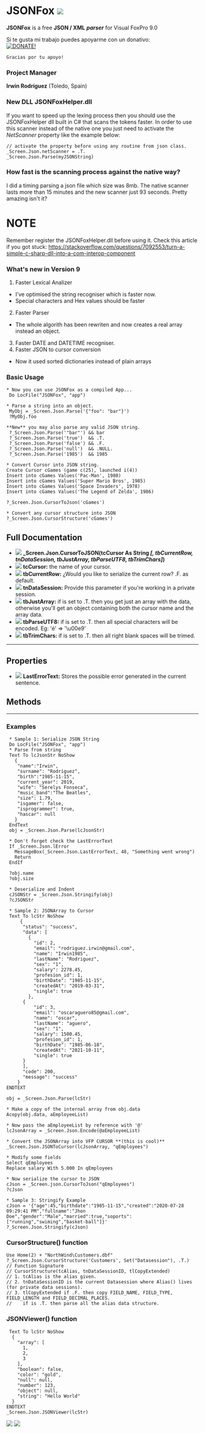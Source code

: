 # JSONFox ![](docs/prg.gif)  

**JSONFox** is a free **JSON / XML** ***parser*** for Visual FoxPro 9.0

Si te gusta mi trabajo puedes apoyarme con un donativo:   
[![DONATE!](http://www.pngall.com/wp-content/uploads/2016/05/PayPal-Donate-Button-PNG-File-180x100.png)](https://www.paypal.com/donate/?hosted_button_id=LXQYXFP77AD2G) 

    Gracias por tu apoyo!

### Project Manager

**Irwin Rodríguez** (Toledo, Spain)

### New DLL JSONFoxHelper.dll
If you want to speed up the lexing process then you should use the JSONFoxHelper dll built in C# that scans the tokens faster. In order to use this scanner instead of the native one you just need to activate the *NetScanner* property like the example below:

```xBase
// activate the property before using any routine from json class.
_Screen.Json.netScanner = .T.
_Screen.Json.Parse(myJSONString)
```
### How fast is the scanning process against the native way?
I did a timing parsing a json file which size was 8mb. The native scanner lasts more than 15 minutes and the new scanner just 93 seconds. Pretty amazing isn't it?

# NOTE
Remember register the JSONFoxHelper.dll before using it. Check this article if you got stuck: https://stackoverflow.com/questions/7092553/turn-a-simple-c-sharp-dll-into-a-com-interop-component


### What's new in Version 9

1. Faster Lexical Analizer
  - I've optimised the string recogniser which is faster now.
  - Special characters and Hex values should be faster
2. Faster Parser
  - The whole algorith has been rewriten and now creates a real array instead an object.
3. Faster DATE and DATETIME recogniser.
4. Faster JSON to cursor conversion
  - Now it used sorted dictionaries instead of plain arrays

### Basic Usage
```xBase
* Now you can use JSONFox as a compiled App...
 Do LocFile("JSONFox", "app")

* Parse a string into an object.
 MyObj = _Screen.Json.Parse('{"foo": "bar"}')
 ?MyObj.foo

**New** you may also parse any valid JSON string.
 ?_Screen.Json.Parse('"bar"') && bar
 ?_Screen.Json.Parse('true')  && .T.
 ?_Screen.Json.Parse('false') && .F.
 ?_Screen.Json.Parse('null')  && .NULL.
 ?_Screen.Json.Parse('1985')  && 1985
 
* Convert Cursor into JSON string.
Create Cursor cGames (game c(25), launched i(4))
Insert into cGames Values('Pac-Man', 1980)
Insert into cGames Values('Super Mario Bros', 1985)
Insert into cGames Values('Space Invaders', 1978)
Insert into cGames Values('The Legend of Zelda', 1986)

?_Screen.Json.CursorToJson('cGames')

* Convert any cursor structure into JSON
?_Screen.Json.CursorStructure('cGames')
```
## Full Documentation
* ![](docs/meth.gif) **_Screen.Json.CursorToJSON(tcCursor As String *[, tbCurrentRow, tnDataSession, tbJustArray, tbParseUTF8, tbTrimChars]*)**
* ![](docs/prop.gif) **tcCursor:** the name of your cursor.
* ![](docs/prop.gif) **tbCurrentRow:** ¿Would you like to serialize the current row? .F. as default.
* ![](docs/prop.gif) **tnDataSession:** Provide this parameter if you're working in a private session.
* ![](docs/prop.gif) **tbJustArray:** if is set to .T. then you get just an array with the data, otherwise you'll get an object containing both the cursor name and the array data.
* ![](docs/prop.gif) **tbParseUTF8:** if is set to .T. then all special characters will be encoded. Eg: 'é' => '\u00e9'
* ![](docs/prop.gif) **tbTrimChars:** if is set to .T. then all right blank spaces will be trimed.

<hr>

## Properties
* ![](docs/prop.gif) **LastErrorText:** Stores the possible error generated in the current sentence.

## Methods
<hr>

### Examples

```xBase
 * Sample 1: Serialize JSON String
 Do LocFile("JSONFox", "app")
 * Parse from string
 Text To lcJsonStr NoShow
   {
    "name":"Irwin",
    "surname": "Rodriguez",
    "birth":"1985-11-15",
    "current_year": 2019,
    "wife": "Serelys Fonseca",
    "music_band":"The Beatles",
    "size": 1.79,
    "isgamer": false,
    "isprogrammer": true, 
    "hascar": null
   }
 EndText
 obj = _Screen.Json.Parse(lcJsonStr)
 
 * Don't forget check the LastErrorText
 If _Screen.Json.lError
   MessageBox(_Screen.Json.LastErrorText, 48, "Something went wrong")
   Return
 EndIf
 
 ?obj.name
 ?obj.size
 
 * Deserialize and Indent
 cJSONStr = _Screen.Json.Stringify(obj)
 ?cJSONStr
 
 * Sample 2: JSONArray to Cursor
 Text To lcStr NoShow
	 {
	  "status": "success",
	  "data": [
	    {
	      "id": 2,
	      "email": "rodriguez.irwin@gmail.com",
	      "name": "Irwin1985",
	      "lastName": "Rodriguez",
	      "sex": "1",
	      "salary": 2278.45,
	      "profesion_id": 1,
	      "birthDate": "1985-11-15",
	      "createdAt": "2019-03-31",
	      "single": true
	    },
      {
          "id": 3,
          "email": "oscaraguero85@gmail.com",
          "name": "oscar",
          "lastName": "aguero",
          "sex": "1",
          "salary": 1500.45,
          "profesion_id": 1,
          "birthDate": "1985-06-18",
          "createdAt": "2021-10-11",
          "single": true
      }      
	  ],
	  "code": 200,
	  "message": "success"
	}
ENDTEXT

obj = _Screen.Json.Parse(lcStr)

* Make a copy of the internal array from obj.data
Acopy(obj.data, aEmployeeList)

* Now pass the aEmployeeList by reference with '@'
lcJsonArray = _Screen.Json.Encode(@aEmployeeList)

* Convert the JSONArray into VFP CURSOR **(this is cool)**
_Screen.Json.JSONToCursor(lcJsonArray, "qEmployees")

* Modify some fields
Select qEmployees
Replace salary With 5.000 In qEmployees

* Now serialize the cursor to JSON
cJson = _Screen.json.CursorToJson("qEmployees")
?cJson

* Sample 3: Stringify Example
cJson = '{"age":45,"birthdate":"1985-11-15","created":"2020-07-28 09:29:41 PM","fullname":"Jhon Doe","gender":"Male","married":true,"soports":["running","swiming","basket-ball"]}'
?_Screen.Json.Stringify(cJson)

```
### CursorStructure() function
```xBase
Use Home(2) + "NorthWind\Customers.dbf"
?_Screen.Json.CursorStructure('Customers', Set("Datasession"), .T.)
// Function Signature
// CursorStructure(tcAlias, tnDataSessionID, tlCopyExtended)
// 1. tcAlias is the alias given.
// 2. tnDataSessionID is the current Datasession where Alias() lives (for private data sessions).
// 3. tlCopyExtended if .F. then copy FIELD_NAME, FIELD_TYPE, FIELD_LENGTH and FIELD_DECIMAL_PLACES. 
//    if is .T. then parse all the alias data structure.
```
### JSONViewer() function
```xBase
 Text To lcStr NoShow
  {
    "array": [
      1,
      2,
      3
    ],
    "boolean": false,
    "color": "gold",
    "null": null,
    "number": 123,
    "object": null,
    "string": "Hello World"
  }
ENDTEXT
_Screen.Json.JSONViewer(lcStr)
```
![](docs/sample1.png)
![](docs/sample2.png)
